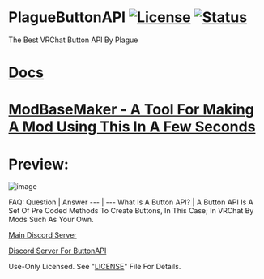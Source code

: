 # PlagueButtonAPI [![License](https://img.shields.io/badge/License-Use%20Only%20|%20Non%20Malicious%20Use%20Only-magenta.svg)](https://github.com/PlagueVRC/PlagueButtonAPI/blob/new-ui/LICENSE) [![Status](https://img.shields.io/github/workflow/status/PlagueVRC/PlagueButtonAPI/.NET?color=magenta)](https://github.com/PlagueVRC/PlagueButtonAPI/actions?query=event%3Apush+is%3Asuccess)
The Best VRChat Button API By Plague

# [Docs](https://github.com/PlagueVRC/PlagueButtonAPI/blob/new-ui/Docs/README.md)

# [ModBaseMaker - A Tool For Making A Mod Using This In A Few Seconds](https://github.com/PlagueVRC/ModBaseMaker)

# Preview:
![image](https://user-images.githubusercontent.com/36628963/156105855-bbfb6e8c-0e0b-479a-8dfb-39bd6ce8958c.png)

FAQ:
Question | Answer
--- | ---
What Is A Button API? | A Button API Is A Set Of Pre Coded Methods To Create Buttons, In This Case; In VRChat By Mods Such As Your Own.

[Main Discord Server](https://VRCAntiCrash.com/Discord)

[Discord Server For ButtonAPI](https://VRCAntiCrash.com/ButtonAPI)

Use-Only Licensed. See "[LICENSE](https://github.com/PlagueVRC/PlagueButtonAPI/blob/new-ui/LICENSE)" File For Details.
